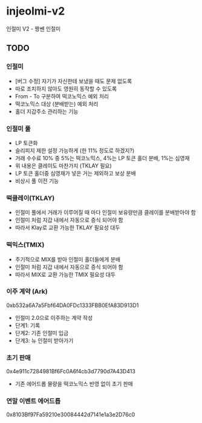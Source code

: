 # injeolmi-v2
인절미 V2 - 짱쎈 인절미

## TODO
### 인절미
- [버그 수정] 자기가 자신한테 보냈을 때도 문제 없도록
- 따로 조치하지 않아도 영원히 동작할 수 있도록
- From - To 구분하여 떡코노믹스 예외 처리
- 떡코노믹스 대상 (분배받는) 예외 처리
- 홀더 지갑주소 관리하는 기능

### 인절미 풀
- LP 토큰화
- 슬리피지 제한 설정 가능하게 (한 11% 정도로 하겠지?)
- 거래 수수료 10% 중 5%는 떡코노믹스, 4%는 LP 토큰 홀더 분배, 1%는 심영재
- 위 내용은 클레이도 마찬가지 (TKLAY 필요)
- LP 토큰 홀더중 심영재가 넣은 거는 제외하고 보상 분배
- 비상시 풀 이전 기능

### 떡클레이(TKLAY)
- 인절미 풀에서 거래가 이루어질 때 마다 인절미 보유량만큼 클레이를 분배받아야 함
- 인절미 처럼 지갑 내에서 자동으로 증식 되어야 함
- 따라서 Klay로 교환 가능한 TKLAY 필요성 대두

### 떡믹스(TMIX)
- 주기적으로 MIX를 받아 인절미 홀더들에게 분배
- 인절미 처럼 지갑 내에서 자동으로 증식 되어야 함
- 따라서 MIX로 교환 가능한 TMIX 필요성 대두

### 이주 계약 (Ark)
0xb532a6A7a5Fbf64DA0FDc1333FBB0EfA83D913D1

- 인절미 2.0으로 이주하는 계약 작성
- 단계1: 기록
- 단계2: 기존 인절미 입금
- 단계3: 뉴 인절미 받아가기

### 초기 판매
0x4e911c7284981Bf6Fc0A6f4cb3d7790d7A43D413

- 기존 에어드롭 물량을 떡코노믹스 반영 없이 초기 판매

### 연말 이벤트 에어드롭
0x8103Bf97Fa59210e30084442d7141e1a3e2D76c0
